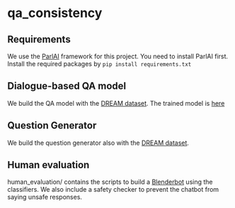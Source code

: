 # qa_consistency

## Requirements

We use the [ParlAI](https://parl.ai/) framework for this project. You need to install ParlAI first.
Install the required packages by ```pip install requirements.txt```

## Dialogue-based QA model
We build the QA model with the [DREAM dataset](https://github.com/nlpdata/dream). The trained model is [here](https://drive.google.com/file/d/19xgdo1cI9YTnifTqKXBpPfbpZ73G9WgJ/view?usp=sharing)

## Question Generator
We build the question generator also with the [DREAM dataset](https://github.com/nlpdata/dream).

## Human evaluation
human_evaluation/ contains the scripts to build a [Blenderbot](https://parl.ai/projects/recipes/) using the classifiers. We also include a safety checker to prevent the chatbot from saying unsafe responses.
